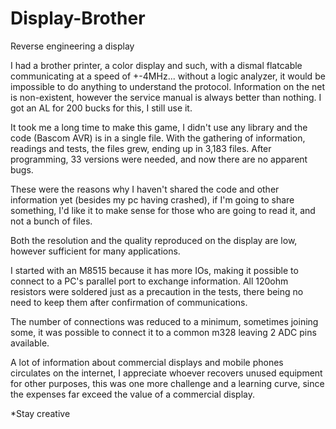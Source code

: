 # Display-Brother
Reverse engineering a display


I had a brother printer, a color display and such, with a dismal flatcable communicating at a speed of +-4MHz... without a logic analyzer, it would be impossible to do anything to understand the protocol. Information on the net is non-existent, however the service manual is always better than nothing.
I got an AL for 200 bucks for this, I still use it.

It took me a long time to make this game, I didn't use any library and the code (Bascom AVR) is in a single file.
With the gathering of information, readings and tests, the files grew, ending up in 3,183 files.
After programming, 33 versions were needed, and now there are no apparent bugs.

These were the reasons why I haven't shared the code and other information yet (besides my pc having crashed), if I'm going to share something, I'd like it to make sense for those who are going to read it, and not a bunch of files.

Both the resolution and the quality reproduced on the display are low, however sufficient for many applications.

I started with an M8515 because it has more IOs, making it possible to connect to a PC's parallel port to exchange information.
All 120ohm resistors were soldered just as a precaution in the tests, there being no need to keep them after confirmation of communications.

The number of connections was reduced to a minimum, sometimes joining some, it was possible to connect it to a common m328 leaving 2 ADC pins available.

A lot of information about commercial displays and mobile phones circulates on the internet, I appreciate whoever recovers unused equipment for other purposes, this was one more challenge and a learning curve, since the expenses far exceed the value of a commercial display.




*Stay creative
